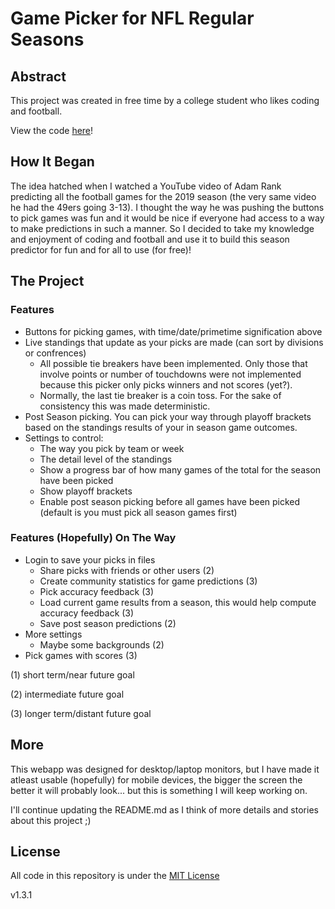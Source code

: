 # **Game Picker for NFL Regular Seasons**

## Abstract

This project was created in free time by a college student who likes coding and football.

View the code [here](https://github.com/petermatts/nfl-season-predictor "Code")!

## How It Began

The idea hatched when I watched a YouTube video of Adam Rank predicting all the football games for the 2019 season (the very same video he had the 49ers going 3-13). I thought the way he was pushing the buttons to pick games was fun and it would be nice if everyone had access to a way to make predictions in such a manner. So I decided to take my knowledge and enjoyment of coding and football and use it to build this season predictor for fun and for all to use (for free)!

## The Project

### Features

- Buttons for picking games, with time/date/primetime signification above
- Live standings that update as your picks are made (can sort by divisions or confrences)
  - All possible tie breakers have been implemented. Only those that involve points or number of touchdowns were not implemented because this picker only picks winners and not scores (yet?).
  - Normally, the last tie breaker is a coin toss. For the sake of consistency this was made deterministic.
- Post Season picking. You can pick your way through playoff brackets based on the standings results of your in season game outcomes.
- Settings to control:
  - The way you pick by team or week
  - The detail level of the standings
  - Show a progress bar of how many games of the total for the season have been picked
  - Show playoff brackets
  - Enable post season picking before all games have been picked (default is you must pick all season games first)

### Features (Hopefully) On The Way

- Login to save your picks in files
  - Share picks with friends or other users (2)
  - Create community statistics for game predictions (3)
  - Pick accuracy feedback (3)
  - Load current game results from a season, this would help compute accuracy feedback (3)
  - Save post season predictions (2)
- More settings
  - Maybe some backgrounds (2)
- Pick games with scores (3)

(1) short term/near future goal

(2) intermediate future goal

(3) longer term/distant future goal

## More

This webapp was designed for desktop/laptop monitors, but I have made it atleast usable (hopefully) for mobile devices, the bigger the screen the better it will probably look... but this is something I will keep working on.

I'll continue updating the README.md as I think of more details and stories about this project ;)


## License

All code in this repository is under the [MIT License](https://github.com/petermatts/nfl-season-predictor/blob/master/LICENSE)

v1.3.1
